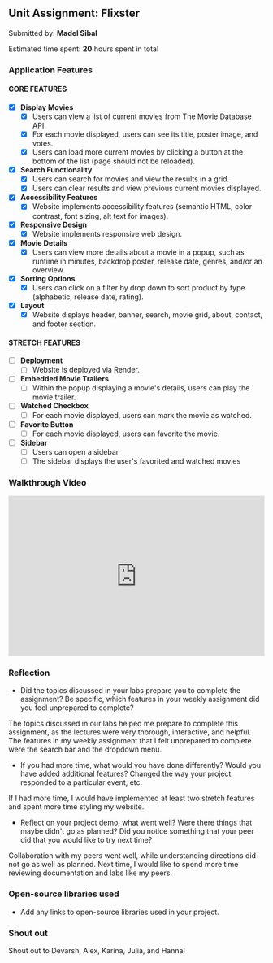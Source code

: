 ## Unit Assignment: Flixster

Submitted by: **Madel Sibal**

Estimated time spent: **20** hours spent in total

### Application Features

#### CORE FEATURES


- [x] **Display Movies**
  - [x] Users can view a list of current movies from The Movie Database API.
  - [x] For each movie displayed, users can see its title, poster image, and votes.
  - [x] Users can load more current movies by clicking a button at the bottom of the list (page should not be reloaded).
- [x] **Search Functionality**
  - [x] Users can search for movies and view the results in a grid.
  - [x] Users can clear results and view previous current movies displayed.
- [x] **Accessibility Features**
  - [x] Website implements accessibility features (semantic HTML, color contrast, font sizing, alt text for images).
- [x] **Responsive Design**
  - [x] Website implements responsive web design.
- [x] **Movie Details**
  - [x] Users can view more details about a movie in a popup, such as runtime in minutes, backdrop poster, release date, genres, and/or an overview.
- [x] **Sorting Options**
  - [x] Users can click on a filter by drop down to sort product by type (alphabetic, release date, rating).
- [x] **Layout**
  - [x] Website displays header, banner, search, movie grid, about, contact, and footer section.

#### STRETCH FEATURES

- [ ] **Deployment**
  - [ ] Website is deployed via Render.
- [ ] **Embedded Movie Trailers**
  - [ ] Within the popup displaying a movie's details, users can play the movie trailer.
- [ ] **Watched Checkbox**
  - [ ] For each movie displayed, users can mark the movie as watched.
- [ ] **Favorite Button**
  - [ ] For each movie displayed, users can favorite the movie.
- [ ] **Sidebar**
  - [ ] Users can open a sidebar
  - [ ] The sidebar displays the user's favorited and watched movies

### Walkthrough Video

<div style="position: relative; padding-bottom: 62.5%; height: 0;"><iframe src="https://www.loom.com/embed/5ab4215e2cfa41908f129a3d9fcf8492?sid=8f467d4c-13d9-4646-af6e-03c3746d1d4f" frameborder="0" webkitallowfullscreen mozallowfullscreen allowfullscreen style="position: absolute; top: 0; left: 0; width: 100%; height: 100%;"></iframe></div>

### Reflection

* Did the topics discussed in your labs prepare you to complete the assignment? Be specific, which features in your weekly assignment did you feel unprepared to complete?

The topics discussed in our labs helped me prepare to complete this assignment, as the lectures were very thorough, interactive, and helpful. The features in my weekly assignment that I felt unprepared to complete were the search bar and the dropdown menu.

* If you had more time, what would you have done differently? Would you have added additional features? Changed the way your project responded to a particular event, etc.
  
If I had more time, I would have implemented at least two stretch features and spent more time styling my website.

* Reflect on your project demo, what went well? Were there things that maybe didn't go as planned? Did you notice something that your peer did that you would like to try next time?

Collaboration with my peers went well, while understanding directions did not go as well as planned. Next time, I would like to spend more time reviewing documentation and labs like my peers.

### Open-source libraries used

- Add any links to open-source libraries used in your project.

### Shout out

Shout out to Devarsh, Alex, Karina, Julia, and Hanna!